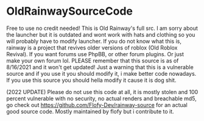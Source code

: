 # OldRainwaySourceCode
Free to use no credit needed!
This is Old Rainway's full src.
I am sorry about the launcher but it is outdated and wont work with hats and clothing so you will probably have to modify launcher. If you do not know what this is, rainway is a project that revives older versions of roblox (Old Roblox Revival). If you want forums use PhpBB, or other forum plugins. Or just make your own forum lol. PLEASE remember that this source is as of 8/16/2021 and it won't get updated! Just a warning that this is a vulnerable source and if you use it you should modify it, i make better code nowadays.
If you use this source you should hella modify it cause it is dog shit.

(2022 UPDATE)
Please do not use this code at all, it is mostly stolen and 100 percent vulnerable with no security, no actual renders and breachable md5, go check out https://github.com/Flofy-Dev/rainway-source for an actual good source code. Mostly maintained by flofy but i contribute to it.
